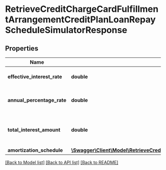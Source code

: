 # RetrieveCreditChargeCardFulfillmentArrangementCreditPlanLoanRepayScheduleSimulatorResponse

## Properties
Name | Type | Description | Notes
------------ | ------------- | ------------- | -------------
**effective_interest_rate** | **double** | Effective interest rate. | [optional] 
**annual_percentage_rate** | **double** | Applicable Annual Percentage Rate | [optional] 
**total_interest_amount** | **double** | Total interest amount on checking account | [optional] 
**amortization_schedule** | [**\Swagger\Client\Model\RetrieveCreditChargeCardFulfillmentArrangementCreditPlanLoanRepayScheduleSimulatorResponseAmortizationSchedule**](RetrieveCreditChargeCardFulfillmentArrangementCreditPlanLoanRepayScheduleSimulatorResponseAmortizationSchedule.md) |  | [optional] 

[[Back to Model list]](../../README.md#documentation-for-models) [[Back to API list]](../../README.md#documentation-for-api-endpoints) [[Back to README]](../../README.md)

